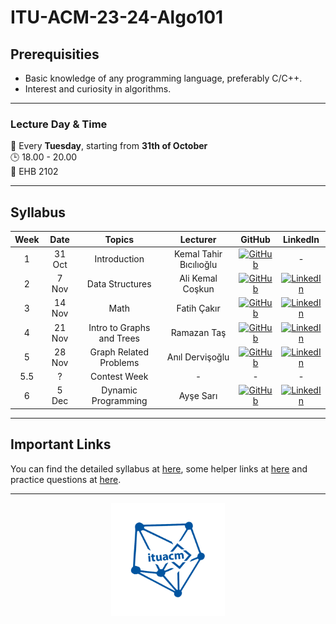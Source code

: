 [1]: https://img.shields.io/badge/github-%23121011.svg?style=for-the-badge&logo=github&logoColor=white
[2]: https://img.shields.io/badge/linkedin-%230077B5.svg?style=for-the-badge&logo=linkedin&logoColor=white

# ITU-ACM-23-24-Algo101

## Prerequisities

- Basic knowledge of any programming language, preferably C/C++.
- Interest and curiosity in algorithms.

---

### Lecture Day & Time
📆 Every **Tuesday**, starting from **31th of October** \
🕒 18.00 - 20.00 \
📍 EHB 2102 

---

## Syllabus

| Week | Date   | Topics                    | Lecturer               | GitHub                                                  | LinkedIn                                                                     |
|:----:|:------:|:-------------------------:|:----------------------:|:-------------------------------------------------------:|:----------------------------------------------------------------------------:|
| 1    | 31 Oct | Introduction              | Kemal Tahir Bıcılıoğlu | [![GitHub][1]](https://github.com/kemaltahirbicilioglu) | -                                                                            |
| 2    | 7 Nov  | Data Structures           | Ali Kemal Coşkun       | [![GitHub][1]](https://github.com/alikemalcoskun)       | [![LinkedIn][2]](https://www.linkedin.com/in/ali-kemal-coskun/)              |
| 3    | 14 Nov | Math                      | Fatih Çakır            | [![GitHub][1]](https://github.com/wfatih)               | [![LinkedIn][2]](https://www.linkedin.com/in/cakir-fatih/)                   |
| 4    | 21 Nov | Intro to Graphs and Trees | Ramazan Taş            | [![GitHub][1]](https://github.com/Rmzntas)              | [![LinkedIn][2]](https://www.linkedin.com/in/ramazan-tas/)                   |
| 5    | 28 Nov | Graph Related Problems    | Anıl Dervişoğlu        | [![GitHub][1]](https://github.com/anildervis)           | [![LinkedIn][2]](https://www.linkedin.com/in/anil-dervisoglu/)               |
| 5.5  | ?      | Contest Week              | -                      | -                                                       | -                                                                            |
| 6    | 5 Dec  | Dynamic Programming       | Ayşe Sarı              | [![GitHub][1]](https://github.com/Ashluu)               | [![LinkedIn][2]](https://www.linkedin.com/in/ay%C5%9Fe-sar%C4%B1-744046202/) |

---
## Important Links
You can find the detailed syllabus at [here](./syllabus.md), some helper links at [here](./links.md) and practice questions at [here](./practice_questions.md).

---

<p align="center">
    <img src="./algologo.png" width="36%">
</p>
